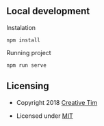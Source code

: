 
## Local development
Instalation
```
npm install
```


Running project
``` 
npm run serve
```

## Licensing

- Copyright 2018 [Creative Tim](https://www.creative-tim.com/?ref=ada-github-readme)

- Licensed under [MIT](https://github.com/creativetimofficial/vue-argon-dashboard/blob/master/LICENSE.md)

